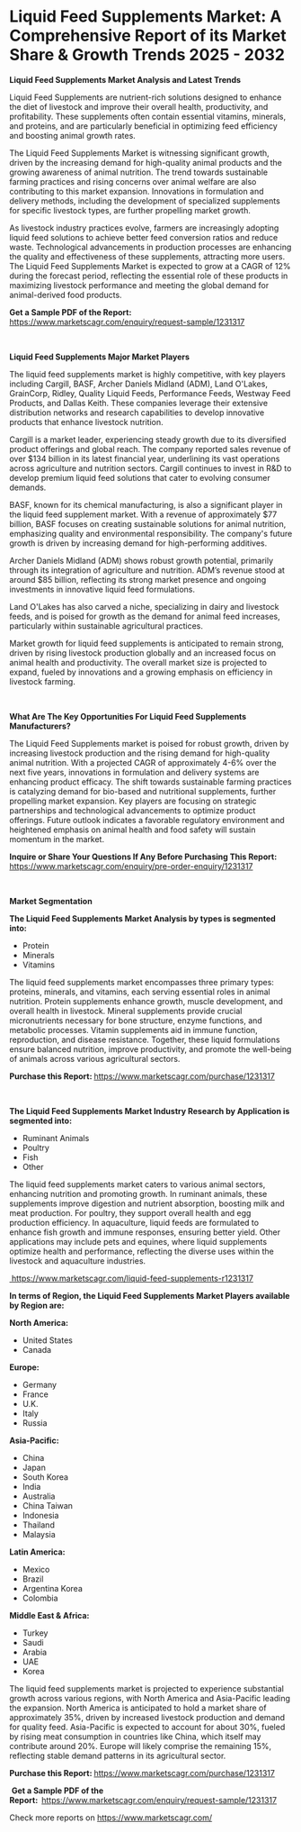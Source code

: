 <p><h1>Liquid Feed Supplements Market: A Comprehensive Report of its Market Share & Growth Trends 2025 - 2032</h1></p><p><strong>Liquid Feed Supplements Market Analysis and Latest Trends</strong></p>
<p><p>Liquid Feed Supplements are nutrient-rich solutions designed to enhance the diet of livestock and improve their overall health, productivity, and profitability. These supplements often contain essential vitamins, minerals, and proteins, and are particularly beneficial in optimizing feed efficiency and boosting animal growth rates.</p><p>The Liquid Feed Supplements Market is witnessing significant growth, driven by the increasing demand for high-quality animal products and the growing awareness of animal nutrition. The trend towards sustainable farming practices and rising concerns over animal welfare are also contributing to this market expansion. Innovations in formulation and delivery methods, including the development of specialized supplements for specific livestock types, are further propelling market growth.</p><p>As livestock industry practices evolve, farmers are increasingly adopting liquid feed solutions to achieve better feed conversion ratios and reduce waste. Technological advancements in production processes are enhancing the quality and effectiveness of these supplements, attracting more users. The Liquid Feed Supplements Market is expected to grow at a CAGR of 12% during the forecast period, reflecting the essential role of these products in maximizing livestock performance and meeting the global demand for animal-derived food products.</p></p>
<p><strong>Get a Sample PDF of the Report:&nbsp;</strong> <a href="https://www.marketscagr.com/enquiry/request-sample/1231317?utm_campaign=3541&utm_medium=2&utm_source=Github&utm_content=ia&utm_term=30032025&utm_id=liquid-feed-supplements">https://www.marketscagr.com/enquiry/request-sample/1231317</a></p>
<p>&nbsp;</p>
<p><strong>Liquid Feed Supplements Major Market Players</strong></p>
<p><p>The liquid feed supplements market is highly competitive, with key players including Cargill, BASF, Archer Daniels Midland (ADM), Land O'Lakes, GrainCorp, Ridley, Quality Liquid Feeds, Performance Feeds, Westway Feed Products, and Dallas Keith. These companies leverage their extensive distribution networks and research capabilities to develop innovative products that enhance livestock nutrition.</p><p>Cargill is a market leader, experiencing steady growth due to its diversified product offerings and global reach. The company reported sales revenue of over $134 billion in its latest financial year, underlining its vast operations across agriculture and nutrition sectors. Cargill continues to invest in R&D to develop premium liquid feed solutions that cater to evolving consumer demands.</p><p>BASF, known for its chemical manufacturing, is also a significant player in the liquid feed supplement market. With a revenue of approximately $77 billion, BASF focuses on creating sustainable solutions for animal nutrition, emphasizing quality and environmental responsibility. The company's future growth is driven by increasing demand for high-performing additives.</p><p>Archer Daniels Midland (ADM) shows robust growth potential, primarily through its integration of agriculture and nutrition. ADM’s revenue stood at around $85 billion, reflecting its strong market presence and ongoing investments in innovative liquid feed formulations.</p><p>Land O'Lakes has also carved a niche, specializing in dairy and livestock feeds, and is poised for growth as the demand for animal feed increases, particularly within sustainable agricultural practices.</p><p>Market growth for liquid feed supplements is anticipated to remain strong, driven by rising livestock production globally and an increased focus on animal health and productivity. The overall market size is projected to expand, fueled by innovations and a growing emphasis on efficiency in livestock farming.</p></p>
<p>&nbsp;</p>
<p><strong>What Are The Key Opportunities For Liquid Feed Supplements Manufacturers?</strong></p>
<p><p>The Liquid Feed Supplements market is poised for robust growth, driven by increasing livestock production and the rising demand for high-quality animal nutrition. With a projected CAGR of approximately 4-6% over the next five years, innovations in formulation and delivery systems are enhancing product efficacy. The shift towards sustainable farming practices is catalyzing demand for bio-based and nutritional supplements, further propelling market expansion. Key players are focusing on strategic partnerships and technological advancements to optimize product offerings. Future outlook indicates a favorable regulatory environment and heightened emphasis on animal health and food safety will sustain momentum in the market.</p></p>
<p><strong>Inquire or Share Your Questions If Any Before Purchasing This Report:</strong> <a href="https://www.marketscagr.com/enquiry/pre-order-enquiry/1231317?utm_campaign=3541&utm_medium=2&utm_source=Github&utm_content=ia&utm_term=30032025&utm_id=liquid-feed-supplements">https://www.marketscagr.com/enquiry/pre-order-enquiry/1231317</a></p>
<p>&nbsp;</p>
<p><strong>Market Segmentation</strong></p>
<p><strong>The Liquid Feed Supplements Market Analysis by types is segmented into:</strong></p>
<p><ul><li>Protein</li><li>Minerals</li><li>Vitamins</li></ul></p>
<p><p>The liquid feed supplements market encompasses three primary types: proteins, minerals, and vitamins, each serving essential roles in animal nutrition. Protein supplements enhance growth, muscle development, and overall health in livestock. Mineral supplements provide crucial micronutrients necessary for bone structure, enzyme functions, and metabolic processes. Vitamin supplements aid in immune function, reproduction, and disease resistance. Together, these liquid formulations ensure balanced nutrition, improve productivity, and promote the well-being of animals across various agricultural sectors.</p></p>
<p><strong>Purchase this Report:&nbsp;</strong><a href="https://www.marketscagr.com/purchase/1231317?utm_campaign=3541&utm_medium=2&utm_source=Github&utm_content=ia&utm_term=30032025&utm_id=liquid-feed-supplements">https://www.marketscagr.com/purchase/1231317</a></p>
<p>&nbsp;</p>
<p><strong>The Liquid Feed Supplements Market Industry Research by Application is segmented into:</strong></p>
<p><ul><li>Ruminant Animals</li><li>Poultry</li><li>Fish</li><li>Other</li></ul></p>
<p><p>The liquid feed supplements market caters to various animal sectors, enhancing nutrition and promoting growth. In ruminant animals, these supplements improve digestion and nutrient absorption, boosting milk and meat production. For poultry, they support overall health and egg production efficiency. In aquaculture, liquid feeds are formulated to enhance fish growth and immune responses, ensuring better yield. Other applications may include pets and equines, where liquid supplements optimize health and performance, reflecting the diverse uses within the livestock and aquaculture industries.</p></p>
<p><a href="https://www.marketscagr.com/liquid-feed-supplements-r1231317?utm_campaign=3541&utm_medium=2&utm_source=Github&utm_content=ia&utm_term=30032025&utm_id=liquid-feed-supplements">&nbsp;https://www.marketscagr.com/liquid-feed-supplements-r1231317</a></p>
<p><strong>In terms of Region, the Liquid Feed Supplements Market Players available by Region are:</strong></p>
<p>
    <p> <strong> North America: </strong>
        <ul>
            <li>United States</li>
            <li>Canada</li>
        </ul>
        </p> 
    <p> <strong> Europe: </strong>
        <ul>
            <li>Germany</li>
            <li>France</li>
            <li>U.K.</li>
            <li>Italy</li>
            <li>Russia</li>
        </ul>
        </p> 
    <p> <strong> Asia-Pacific: </strong>
        <ul>
            <li>China</li>
            <li>Japan</li>
            <li>South Korea</li>
            <li>India</li>
            <li>Australia</li>
            <li>China Taiwan</li>
            <li>Indonesia</li>
            <li>Thailand</li>
            <li>Malaysia</li>
        </ul>
        </p> 
    <p> <strong> Latin America: </strong>
        <ul>
            <li>Mexico</li>
            <li>Brazil</li>
            <li>Argentina Korea</li>
            <li>Colombia</li>
        </ul>
        </p> 
    <p> <strong> Middle East & Africa: </strong>
        <ul>
            <li>Turkey</li>
            <li>Saudi</li>
            <li>Arabia</li>
            <li>UAE</li>
            <li>Korea</li>
        </ul>
    </p>
    </p>
<p><p>The liquid feed supplements market is projected to experience substantial growth across various regions, with North America and Asia-Pacific leading the expansion. North America is anticipated to hold a market share of approximately 35%, driven by increased livestock production and demand for quality feed. Asia-Pacific is expected to account for about 30%, fueled by rising meat consumption in countries like China, which itself may contribute around 20%. Europe will likely comprise the remaining 15%, reflecting stable demand patterns in its agricultural sector.</p></p>
<p><strong>Purchase this Report: </strong><a href="https://www.marketscagr.com/purchase/1231317?utm_campaign=3541&utm_medium=2&utm_source=Github&utm_content=ia&utm_term=30032025&utm_id=liquid-feed-supplements">https://www.marketscagr.com/purchase/1231317</a></p>
<p>&nbsp;<strong>Get a Sample PDF of the Report:&nbsp;&nbsp;</strong><a href="https://www.marketscagr.com/enquiry/request-sample/1231317?utm_campaign=3541&utm_medium=2&utm_source=Github&utm_content=ia&utm_term=30032025&utm_id=liquid-feed-supplements">https://www.marketscagr.com/enquiry/request-sample/1231317</a></p>
<p><strong></strong></p>
<p>Check more reports on <a href="https://www.marketscagr.com/?utm_campaign=3541&utm_medium=2&utm_source=Github&utm_content=ia&utm_term=30032025&utm_id=liquid-feed-supplements">https://www.marketscagr.com/</a></p>